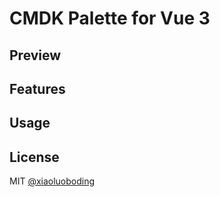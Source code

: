 # CMDK Palette for Vue 3

## Preview

## Features

## Usage

## License

MIT [@xiaoluoboding](https://github.com/xiaoluoboding)
